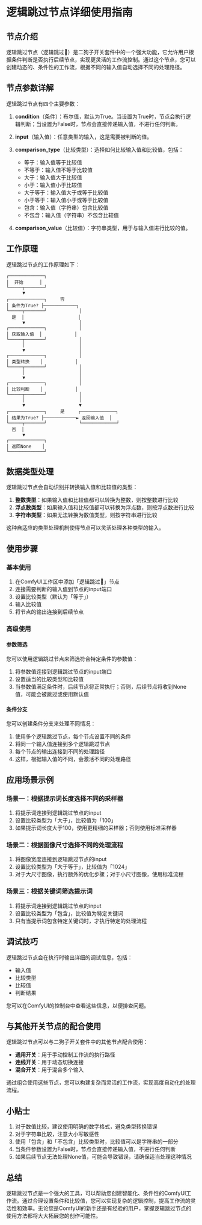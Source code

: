 # 逻辑跳过节点详细使用指南

## 节点介绍

逻辑跳过节点（逻辑跳过🔀）是二狗子开关套件中的一个强大功能，它允许用户根据条件判断是否执行后续节点，实现更灵活的工作流控制。通过这个节点，您可以创建动态的、条件性的工作流，根据不同的输入值自动选择不同的处理路径。

## 节点参数详解

逻辑跳过节点有四个主要参数：

1. **condition**（条件）：布尔值，默认为True。当设置为True时，节点会执行逻辑判断；当设置为False时，节点会直接传递输入值，不进行任何判断。

2. **input**（输入值）：任意类型的输入，这是需要被判断的值。

3. **comparison_type**（比较类型）：选择如何比较输入值和比较值，包括：
   - 等于：输入值等于比较值
   - 不等于：输入值不等于比较值
   - 大于：输入值大于比较值
   - 小于：输入值小于比较值
   - 大于等于：输入值大于或等于比较值
   - 小于等于：输入值小于或等于比较值
   - 包含：输入值（字符串）包含比较值
   - 不包含：输入值（字符串）不包含比较值

4. **comparison_value**（比较值）：字符串类型，用于与输入值进行比较的值。

## 工作原理

逻辑跳过节点的工作原理如下：

```
┌─────────────┐
│  开始      │
└─────┬───────┘
      ▼
┌─────────────┐     否
│ 条件为True? ├────────────┐
└─────┬───────┘            │
  是  │                    │
      ▼                    │
┌─────────────┐            │
│ 获取输入值  │            │
└─────┬───────┘            │
      │                    │
      ▼                    │
┌─────────────┐            │
│ 类型转换    │            │
└─────┬───────┘            │
      │                    │
      ▼                    │
┌─────────────┐            │
│ 比较判断    │            │
└─────┬───────┘            │
      │                    │
      ▼                    ▼
┌─────────────┐     是     ┌─────────────┐
│ 结果为True? ├────────────► 返回输入值  │
└─────┬───────┘            └─────────────┘
  否  │                    
      ▼                    
┌─────────────┐            
│ 返回None    │            
└─────────────┘            
```

## 数据类型处理

逻辑跳过节点会自动识别并转换输入值和比较值的类型：

1. **整数类型**：如果输入值和比较值都可以转换为整数，则按整数进行比较
2. **浮点数类型**：如果输入值和比较值都可以转换为浮点数，则按浮点数进行比较
3. **字符串类型**：如果无法转换为数值类型，则按字符串进行比较

这种自适应的类型处理机制使得节点可以灵活处理各种类型的输入。

## 使用步骤

### 基本使用

1. 在ComfyUI工作区中添加「逻辑跳过🔀」节点
2. 连接需要判断的输入值到节点的input端口
3. 设置比较类型（默认为「等于」）
4. 输入比较值
5. 将节点的输出连接到后续节点

### 高级使用

#### 参数筛选

您可以使用逻辑跳过节点来筛选符合特定条件的参数值：

1. 将参数值连接到逻辑跳过节点的input端口
2. 设置适当的比较类型和比较值
3. 当参数值满足条件时，后续节点将正常执行；否则，后续节点将收到None值，可能会被跳过或使用默认值

#### 条件分支

您可以创建条件分支来处理不同情况：

1. 使用多个逻辑跳过节点，每个节点设置不同的条件
2. 将同一个输入值连接到多个逻辑跳过节点
3. 每个节点的输出连接到不同的处理路径
4. 这样，根据输入值的不同，会激活不同的处理路径

## 应用场景示例

### 场景一：根据提示词长度选择不同的采样器

1. 将提示词连接到逻辑跳过节点的input
2. 设置比较类型为「大于」，比较值为「100」
3. 如果提示词长度大于100，使用更精细的采样器；否则使用标准采样器

### 场景二：根据图像尺寸选择不同的处理流程

1. 将图像宽度连接到逻辑跳过节点的input
2. 设置比较类型为「大于等于」，比较值为「1024」
3. 对于大尺寸图像，执行额外的优化步骤；对于小尺寸图像，使用标准流程

### 场景三：根据关键词筛选提示词

1. 将提示词连接到逻辑跳过节点的input
2. 设置比较类型为「包含」，比较值为特定关键词
3. 只有当提示词包含特定关键词时，才执行特定的处理流程

## 调试技巧

逻辑跳过节点会在执行时输出详细的调试信息，包括：

- 输入值
- 比较类型
- 比较值
- 判断结果

您可以在ComfyUI的控制台中查看这些信息，以便排查问题。

## 与其他开关节点的配合使用

逻辑跳过节点可以与二狗子开关套件中的其他节点配合使用：

- **通用开关**：用于手动控制工作流的执行路径
- **连线开关**：用于动态切换连接
- **混合开关**：用于混合多个输入

通过组合使用这些节点，您可以构建复杂而灵活的工作流，实现高度自动化的处理流程。

## 小贴士

1. 对于数值比较，建议使用明确的数字格式，避免类型转换错误
2. 对于字符串比较，注意大小写敏感性
3. 使用「包含」和「不包含」比较类型时，比较值可以是字符串的一部分
4. 当条件参数设置为False时，节点会直接传递输入值，不进行任何判断
5. 如果后续节点无法处理None值，可能会导致错误，请确保适当处理这种情况

## 总结

逻辑跳过节点是一个强大的工具，可以帮助您创建智能化、条件性的ComfyUI工作流。通过合理设置条件和比较值，您可以实现复杂的逻辑控制，提高工作流的灵活性和效率。无论您是ComfyUI的新手还是有经验的用户，掌握逻辑跳过节点的使用方法都将大大拓展您的创作可能性。